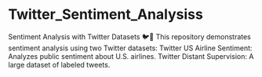 # Twitter_Sentiment_Analysiss
Sentiment Analysis with Twitter Datasets 🐦💬 This repository demonstrates sentiment analysis using two Twitter datasets:  Twitter US Airline Sentiment: Analyzes public sentiment about U.S. airlines. Twitter Distant Supervision: A large dataset of labeled tweets.
